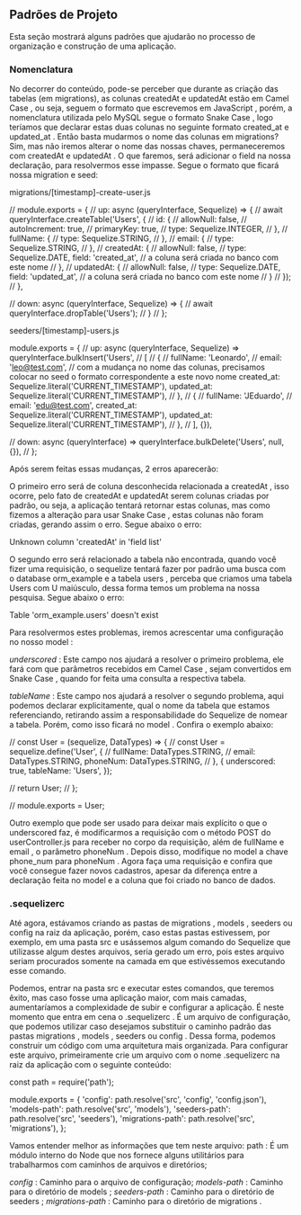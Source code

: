 ## Padrões de Projeto

Esta seção mostrará alguns padrões que ajudarão no processo de organização e construção de uma aplicação.

### Nomenclatura

No decorrer do conteúdo, pode-se perceber que durante as criação das tabelas (em migrations), as colunas createdAt e updatedAt estão em Camel Case , ou seja, seguem o formato que escrevemos em JavaScript , porém, a nomenclatura utilizada pelo MySQL segue o formato Snake Case , logo teríamos que declarar estas duas colunas no seguinte formato created_at e updated_at . Então basta mudarmos o nome das colunas em migrations? Sim, mas não iremos alterar o nome das nossas chaves, permaneceremos com createdAt e updatedAt . O que faremos, será adicionar o field na nossa declaração, para resolvermos esse impasse. Segue o formato que ficará nossa migration e seed:

  migrations/[timestamp]-create-user.js

// module.exports = {
//   up: async (queryInterface, Sequelize) => {
//     await queryInterface.createTable('Users', {
//       id: {
//         allowNull: false,
//         autoIncrement: true,
//         primaryKey: true,
//         type: Sequelize.INTEGER,
//       },
//       fullName: {
//         type: Sequelize.STRING,
//       },
//       email: {
//         type: Sequelize.STRING,
//       },
//       createdAt: {
//         allowNull: false,
//         type: Sequelize.DATE,
           field: 'created_at', // a coluna será criada no banco com este nome
//       },
//       updatedAt: {
//         allowNull: false,
//         type: Sequelize.DATE,
           field: 'updated_at', // a coluna será criada no banco com este nome
//       }
//     });
//   },

//   down: async (queryInterface, Sequelize) => {
//     await queryInterface.dropTable('Users');
//   }
// };

  seeders/[timestamp]-users.js

module.exports = {
//   up: async (queryInterface, Sequelize) => queryInterface.bulkInsert('Users',
//     [
//       {
//         fullName: 'Leonardo',
//         email: 'leo@test.com',
           // com a mudança no nome das colunas, precisamos colocar no seed o formato correspondente a este novo nome
           created_at: Sequelize.literal('CURRENT_TIMESTAMP'),
           updated_at: Sequelize.literal('CURRENT_TIMESTAMP'),
//       },
//       {
//         fullName: 'JEduardo',
//         email: 'edu@test.com',
           created_at: Sequelize.literal('CURRENT_TIMESTAMP'),
           updated_at: Sequelize.literal('CURRENT_TIMESTAMP'),
//       },
//     ], {}),

//   down: async (queryInterface) => queryInterface.bulkDelete('Users', null, {}),
// };

Após serem feitas essas mudanças, 2 erros aparecerão:

O primeiro erro será de coluna desconhecida relacionada a createdAt , isso ocorre, pelo fato de createdAt e updatedAt serem colunas criadas por padrão, ou seja, a aplicação tentará retornar estas colunas, mas como fizemos a alteração para usar Snake Case , estas colunas não foram criadas, gerando assim o erro. Segue abaixo o erro:

Unknown column 'createdAt' in 'field list'

O segundo erro será relacionado a tabela não encontrada, quando você fizer uma requisição, o sequelize tentará fazer por padrão uma busca com o database orm_example e a tabela users , perceba que criamos uma tabela Users com U maiúsculo, dessa forma temos um problema na nossa pesquisa. Segue abaixo o erro:

Table 'orm_example.users' doesn't exist

Para resolvermos estes problemas, iremos acrescentar uma configuração no nosso model :

*underscored* : Este campo nos ajudará a resolver o primeiro problema, ele fará com que parâmetros recebidos em Camel Case , sejam convertidos em Snake Case , quando for feita uma consulta a respectiva tabela.

*tableName* : Este campo nos ajudará a resolver o segundo problema, aqui podemos declarar explicitamente, qual o nome da tabela que estamos referenciando, retirando assim a responsabilidade do Sequelize de nomear a tabela.
Porém, como isso ficará no model . Confira o exemplo abaixo:

// const User = (sequelize, DataTypes) => {
//   const User = sequelize.define('User', {
//     fullName: DataTypes.STRING,
//     email: DataTypes.STRING,
       phoneNum: DataTypes.STRING,
//   },
     {
       underscored: true,
       tableName: 'Users',
     });

//   return User;
// };

// module.exports = User;

Outro exemplo que pode ser usado para deixar mais explícito o que o underscored faz, é modificarmos a requisição com o método POST do userController.js para receber no corpo da requisição, além de fullName e email , o parâmetro phoneNum . Depois disso, modifique no model a chave phone_num para phoneNum . Agora faça uma requisição e confira que você consegue fazer novos cadastros, apesar da diferença entre a declaração feita no model e a coluna que foi criado no banco de dados.

### .sequelizerc

Até agora, estávamos criando as pastas de migrations , models , seeders ou config na raiz da aplicação, porém, caso estas pastas estivessem, por exemplo, em uma pasta src e usássemos algum comando do Sequelize que utilizasse algum destes arquivos, seria gerado um erro, pois estes arquivo seriam procurados somente na camada em que estivéssemos executando esse comando.

Podemos, entrar na pasta src e executar estes comandos, que teremos êxito, mas caso fosse uma aplicação maior, com mais camadas, aumentaríamos a complexidade de subir e configurar a aplicação. É neste momento que entra em cena o .sequelizerc . É um arquivo de configuração, que podemos utilizar caso desejamos substituir o caminho padrão das pastas migrations , models , seeders ou config . Dessa forma, podemos construir um código com uma arquitetura mais organizada.
Para configurar este arquivo, primeiramente crie um arquivo com o nome .sequelizerc na raiz da aplicação com o seguinte conteúdo:

const path = require('path');

module.exports = {
  'config': path.resolve('src', 'config', 'config.json'),
  'models-path': path.resolve('src', 'models'),
  'seeders-path': path.resolve('src', 'seeders'),
  'migrations-path': path.resolve('src', 'migrations'),
};

Vamos entender melhor as informações que tem neste arquivo:
path : É um módulo interno do Node que nos fornece alguns utilitários para trabalharmos com caminhos de arquivos e diretórios;

*config* : Caminho para o arquivo de configuração;
*models-path* : Caminho para o diretório de models ;
*seeders-path* : Caminho para o diretório de seeders ;
*migrations-path* : Caminho para o diretório de migrations .
